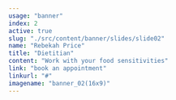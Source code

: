 ```yaml
---
usage: "banner"
index: 2
active: true
slug: "./src/content/banner/slides/slide02"
name: "Rebekah Price"
title: "Dietitian"
content: "Work with your food sensitivities"
link: "book an appointment"
linkurl: "#"
imagename: "banner_02(16x9)"
---
```


